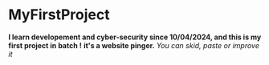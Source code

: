 # MyFirstProject

**I learn developement and cyber-security since 10/04/2024, and this is my first project in batch !**
**it's a website pinger.**
*You can skid, paste or improve it*
